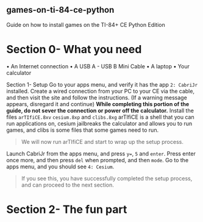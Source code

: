 ## games-on-ti-84-ce-python
Guide on how to install games on the TI-84+ CE Python Edition

# Section 0- What you need
• An Internet connection
• A USB A - USB B Mini Cable
• A laptop
• Your calculator

Section 1- Setup
Go to your apps menu, and verify it has the app `2: CabriJr` installed.
Create a wired connection from your PC to your CE via the cable, and then visit the site [](ticalc.link) and follow the instructions. (If a warning message appears, disregard it and continue)
__While completing this portion of the guide, do not sever the connection or power off the calculator.__
Install the files `arTIfiCE.8xv` `cesium.8xp` and `clibs.8xg` arTIfiCE is a shell that you can run applications on, cesium jailbreaks the calculator and allows you to run games, and clibs is some files that some games need to run.
>We will now run arTIfiCE and start to wrap up the setup process.
>
Launch CabriJr from the apps menu, and press `y=`, `5` and `enter`. Press enter once more, and then press `del` when prompted, and then `mode`.
Go to the apps menu, and you should see `4: Cesium`. 
>If you see this, you have successfully completed the setup process, and can proceed to the next section.
>

# Section 2- The fun part
